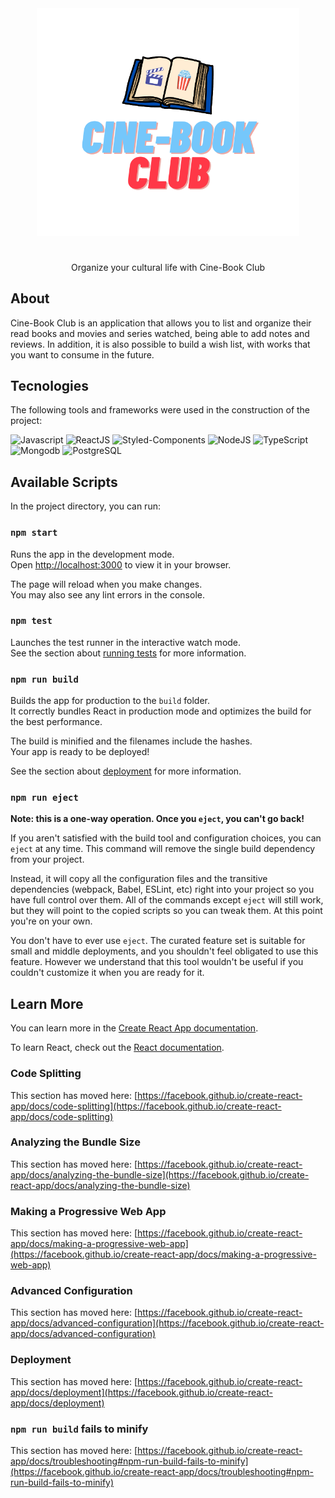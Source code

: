 <div align="center"><img src="src/assets/img/logo-img-acima4.png" width="420px">
<h1 margin-top="-100px"> </h1>

Organize your cultural life with Cine-Book Club
  <br>
  </div>
</div>
 <h2>About</h2>
Cine-Book Club is an application that allows you to list and organize their read books and movies and series watched, being able to add notes and reviews. In addition, it is also possible to build a wish list, with works that you want to consume in the future.
  <br>
 <h2>Tecnologies</h2>
 The following tools and frameworks were used in the construction of the project:
 <br>
 <p>

![Javascript](https://img.shields.io/badge/JavaScript-323330?style=for-the-badge&logo=javascript&logoColor=F7DF1E)
![ReactJS](https://img.shields.io/badge/ReactJS-13cf35?style=for-the-badge&logo=react&logoColor=080808)
![Styled-Components](https://img.shields.io/badge/Styled-Components-61DAFB?style=for-the-badge&logo=styledcomponents&logoColor=61DAFB)
![NodeJS](https://img.shields.io/badge/NodeJS-F7DF1E?style=for-the-badge&logo=node.js&logoColor=080808)
![TypeScript](https://img.shields.io/badge/TypeScript-E4405F?style=for-the-badge&logo=typescript&logoColor=ffffff)
![Mongodb](https://img.shields.io/badge/Mongodb-fae7b5?style=for-the-badge&logo=mongodb&logoColor=080808)
![PostgreSQL](https://img.shields.io/badge/PostgreSQL-78586f?style=for-the-badge&logo=PostgreSQL&logoColor=ffffff)

</p>


## Available Scripts

In the project directory, you can run:

### `npm start`

Runs the app in the development mode.\
Open [http://localhost:3000](http://localhost:3000) to view it in your browser.

The page will reload when you make changes.\
You may also see any lint errors in the console.

### `npm test`

Launches the test runner in the interactive watch mode.\
See the section about [running tests](https://facebook.github.io/create-react-app/docs/running-tests) for more information.

### `npm run build`

Builds the app for production to the `build` folder.\
It correctly bundles React in production mode and optimizes the build for the best performance.

The build is minified and the filenames include the hashes.\
Your app is ready to be deployed!

See the section about [deployment](https://facebook.github.io/create-react-app/docs/deployment) for more information.

### `npm run eject`

**Note: this is a one-way operation. Once you `eject`, you can't go back!**

If you aren't satisfied with the build tool and configuration choices, you can `eject` at any time. This command will remove the single build dependency from your project.

Instead, it will copy all the configuration files and the transitive dependencies (webpack, Babel, ESLint, etc) right into your project so you have full control over them. All of the commands except `eject` will still work, but they will point to the copied scripts so you can tweak them. At this point you're on your own.

You don't have to ever use `eject`. The curated feature set is suitable for small and middle deployments, and you shouldn't feel obligated to use this feature. However we understand that this tool wouldn't be useful if you couldn't customize it when you are ready for it.

## Learn More

You can learn more in the [Create React App documentation](https://facebook.github.io/create-react-app/docs/getting-started).

To learn React, check out the [React documentation](https://reactjs.org/).

### Code Splitting

This section has moved here: [https://facebook.github.io/create-react-app/docs/code-splitting](https://facebook.github.io/create-react-app/docs/code-splitting)

### Analyzing the Bundle Size

This section has moved here: [https://facebook.github.io/create-react-app/docs/analyzing-the-bundle-size](https://facebook.github.io/create-react-app/docs/analyzing-the-bundle-size)

### Making a Progressive Web App

This section has moved here: [https://facebook.github.io/create-react-app/docs/making-a-progressive-web-app](https://facebook.github.io/create-react-app/docs/making-a-progressive-web-app)

### Advanced Configuration

This section has moved here: [https://facebook.github.io/create-react-app/docs/advanced-configuration](https://facebook.github.io/create-react-app/docs/advanced-configuration)

### Deployment

This section has moved here: [https://facebook.github.io/create-react-app/docs/deployment](https://facebook.github.io/create-react-app/docs/deployment)

### `npm run build` fails to minify

This section has moved here: [https://facebook.github.io/create-react-app/docs/troubleshooting#npm-run-build-fails-to-minify](https://facebook.github.io/create-react-app/docs/troubleshooting#npm-run-build-fails-to-minify)

